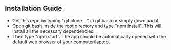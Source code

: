 ## Installation Guide
- Get this repo by typing "git clone ..." in git bash or simply download it.
- Open git bash inside the root directory and type "npm install". This will install all the necessary dependencies.
- Then type "npm start". The app should be automatically opened with the default web browser of your computer/laptop.
